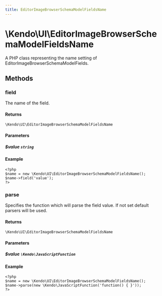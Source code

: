 ```yaml
---
title: EditorImageBrowserSchemaModelFieldsName
---
```


# \Kendo\UI\EditorImageBrowserSchemaModelFieldsName

A PHP class representing the name setting of EditorImageBrowserSchemaModelFields.


## Methods

### field
The name of the field.

#### Returns
`\Kendo\UI\EditorImageBrowserSchemaModelFieldsName`

#### Parameters

##### $value `string`



#### Example 
    <?php
    $name = new \Kendo\UI\EditorImageBrowserSchemaModelFieldsName();
    $name->field('value');
    ?>

### parse
Specifies the function which will parse the field value. If not set default parsers will be used.

#### Returns
`\Kendo\UI\EditorImageBrowserSchemaModelFieldsName`

#### Parameters

##### $value `\Kendo\JavaScriptFunction`



#### Example 
    <?php
    $name = new \Kendo\UI\EditorImageBrowserSchemaModelFieldsName();
    $name->parse(new \Kendo\JavaScriptFunction('function() { }'));
    ?>

